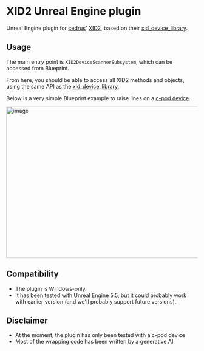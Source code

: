 # XID2 Unreal Engine plugin

Unreal Engine plugin for [cedrus](https://cedrus.com/)' [XID2](https://cedrus.com/support/xid/), based on their [xid_device_library](https://github.com/cedrus-opensource/xid_device_library).

## Usage

The main entry point is `XID2DeviceScannerSubsystem`, which can be accessed from Blueprint.

From here, you should be able to access all XID2 methods and objects, using the same API as the [xid_device_library](https://github.com/cedrus-opensource/xid_device_library).

Below is a very simple Blueprint example to raise lines on a [c-pod device](https://cedrus.com/c-pod/).

<img width="1280" height="399" alt="image" src="https://github.com/user-attachments/assets/e57d4e27-a0ed-4d13-ac44-b1aa3e969218" />

## Compatibility

* The plugin is Windows-only.
* It has been tested with Unreal Engine 5.5, but it could probably work with earlier version (and we'll probably support future versions).

## Disclaimer

* At the moment, the plugin has only been tested with a c-pod device
* Most of the wrapping code has been written by a generative AI
